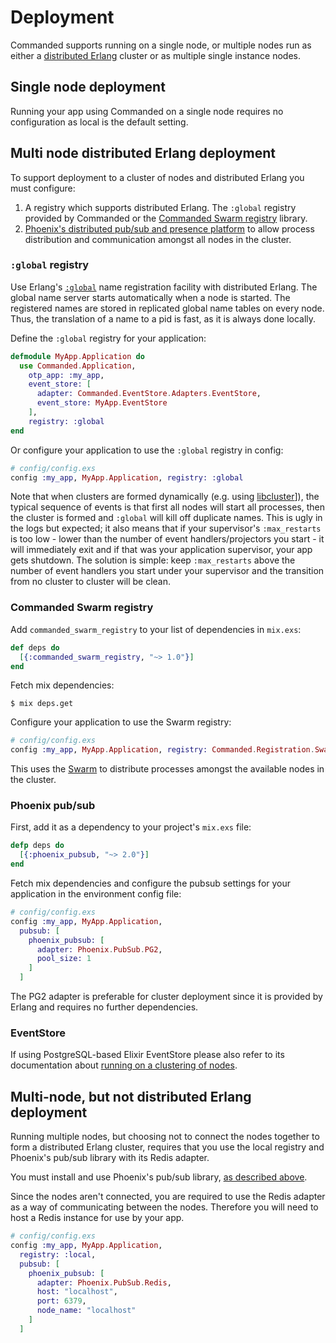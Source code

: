 # Deployment

Commanded supports running on a single node, or multiple nodes run as either a [distributed Erlang](http://erlang.org/doc/reference_manual/distributed.html) cluster or as multiple single instance nodes.

## Single node deployment

Running your app using Commanded on a single node requires no configuration as local is the default setting.

## Multi node distributed Erlang deployment

To support deployment to a cluster of nodes and distributed Erlang you must configure:

1. A registry which supports distributed Erlang. The `:global` registry provided by Commanded or the [Commanded Swarm registry](https://github.com/commanded/commanded-swarm-registry) library.
2. [Phoenix's distributed pub/sub and presence platform](https://hex.pm/packages/phoenix_pubsub) to allow process distribution and communication amongst all nodes in the cluster.

### `:global` registry

Use Erlang's [`:global`](http://erlang.org/doc/man/global.html) name registration facility with distributed Erlang. The global name server starts automatically when a node is started. The registered names are stored in replicated global name tables on every node. Thus, the translation of a name to a pid is fast, as it is always done locally.

Define the `:global` registry for your application:

```elixir
defmodule MyApp.Application do
  use Commanded.Application,
    otp_app: :my_app,
    event_store: [
      adapter: Commanded.EventStore.Adapters.EventStore,
      event_store: MyApp.EventStore
    ],
    registry: :global
end
```

Or configure your application to use the `:global` registry in config:

```elixir
# config/config.exs
config :my_app, MyApp.Application, registry: :global
```

Note that when clusters are formed dynamically (e.g. using [libcluster](https://hex.pm/packages/libcluster)]), the typical sequence of events is that first all nodes will start all processes, then the cluster is formed and `:global` will kill off duplicate names. This is ugly in the logs but expected; it also means that if your supervisor's `:max_restarts` is too low - lower than the number of event handlers/projectors you start - it will immediately exit and if that was your
application supervisor, your app gets shutdown. The solution is simple: keep `:max_restarts` above the number of event handlers you start under your supervisor and the transition from no cluster to cluster will be clean. 

### Commanded Swarm registry

Add `commanded_swarm_registry` to your list of dependencies in `mix.exs`:

```elixir
def deps do
  [{:commanded_swarm_registry, "~> 1.0"}]
end
```

Fetch mix dependencies:

```console
$ mix deps.get
```

Configure your application to use the Swarm registry:

```elixir
# config/config.exs
config :my_app, MyApp.Application, registry: Commanded.Registration.SwarmRegistry
```

This uses the [Swarm](https://hex.pm/packages/swarm) to distribute processes amongst the available nodes in the cluster.

### Phoenix pub/sub

First, add it as a dependency to your project's `mix.exs` file:

```elixir
defp deps do
  [{:phoenix_pubsub, "~> 2.0"}]
end
```

Fetch mix dependencies and configure the pubsub settings for your application in the environment config file:

```elixir
# config/config.exs
config :my_app, MyApp.Application,
  pubsub: [
    phoenix_pubsub: [
      adapter: Phoenix.PubSub.PG2,
      pool_size: 1
    ]
  ]
```

The PG2 adapter is preferable for cluster deployment since it is provided by Erlang and requires no further dependencies.

### EventStore

If using PostgreSQL-based Elixir EventStore please also refer to its documentation about [running on a clustering of nodes](https://hexdocs.pm/eventstore/cluster.html).

## Multi-node, but not distributed Erlang deployment

Running multiple nodes, but choosing not to connect the nodes together to form a distributed Erlang cluster, requires that you use the local registry and Phoenix's pub/sub library with its Redis adapter.

You must install and use Phoenix's pub/sub library, [as described above](#phoenix-pub-sub).

Since the nodes aren't connected, you are required to use the Redis adapter as a way of communicating between the nodes. Therefore you will need to host a Redis instance for use by your app.

```elixir
# config/config.exs
config :my_app, MyApp.Application,
  registry: :local,
  pubsub: [
    phoenix_pubsub: [
      adapter: Phoenix.PubSub.Redis,
      host: "localhost",
      port: 6379,
      node_name: "localhost"
    ]
  ]
```
